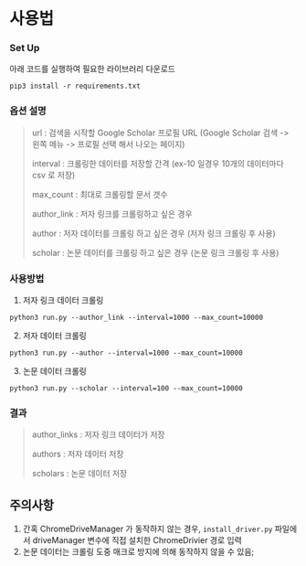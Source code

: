 # 사용법

### Set Up

아래 코드를 실행하여 필요한 라이브러리 다운로드

```
pip3 install -r requirements.txt
```



### 옵션 설명

> url : 검색을 시작할 Google Scholar 프로필 URL (Google Scholar 검색 -> 왼쪽 메뉴 -> 프로필 선택 해서 나오는 페이지)
>
> interval : 크롤링한 데이터를 저장할 간격 (ex-10 일경우 10개의 데이터마다 csv 로 저장)
>
> max_count : 최대로 크롤링할 문서 갯수
>
> author_link : 저자 링크를 크롤링하고 싶은 경우
>
> author : 저자 데이터를 크롤링 하고 싶은 경우 (저자 링크 크롤링 후 사용)
>
> scholar : 논문 데이터를 크롤링 하고 싶은 경우 (논문 링크 크롤링 후 사용)



### 사용방법

1. 저자 링크 데이터 크롤링

```
python3 run.py --author_link --interval=1000 --max_count=10000
```

2. 저자 데이터 크롤링

```
python3 run.py --author --interval=1000 --max_count=10000
```

3. 논문 데이터 크롤링

```
python3 run.py --scholar --interval=100 --max_count=10000
```



### 결과

> author_links : 저자 링크 데이터가 저장
>
> authors : 저자 데이터 저장
>
> scholars : 논문 데이터 저장



## 주의사항

1. 간혹 ChromeDriveManager 가 동작하지 않는 경우, `install_driver.py` 파일에서 driveManager 변수에 직접 설치한 ChromeDrivier 경로 입력
2. 논문 데이터는 크롤링 도중 매크로 방지에 의해 동작하지 않을 수 있음;

